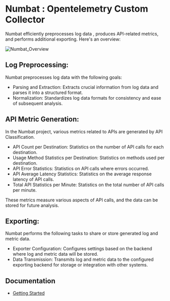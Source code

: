 # Numbat : Opentelemetry Custom Collector

Numbat efficiently preprocesses log data , produces API-related metrics, and performs additional exporting. Here's an overview:

![Numbat_Overview](https://github.com/csb0710/otel-custom-collector/assets/56204009/11352e52-1c3d-4e96-aafb-c9b2bb137164)

## Log Preprocessing:
Numbat preprocesses log data with the following goals:

- Parsing and Extraction: Extracts crucial information from log data and parses it into a structured format.
- Normalization: Standardizes log data formats for consistency and ease of subsequent analysis.


## API Metric Generation:
In the Numbat project, various metrics related to APIs are generated by API Classification.

- API Count per Destination: Statistics on the number of API calls for each destination.
- Usage Method Statistics per Destination: Statistics on methods used per destination.
- API Error Statistics: Statistics on API calls where errors occurred.
- API Average Latency Statistics: Statistics on the average response latency of API calls.
- Total API Statistics per Minute: Statistics on the total number of API calls per minute.

These metrics measure various aspects of API calls, and the data can be stored for future analysis.


## Exporting:
Numbat performs the following tasks to share or store generated log and metric data.

- Exporter Configuration: Configures settings based on the backend where log and metric data will be stored.
- Data Transmission: Transmits log and metric data to the configured exporting backend for storage or integration with other systems.

## Documentation
- [Getting Started](docs/Getting_Started.md)
